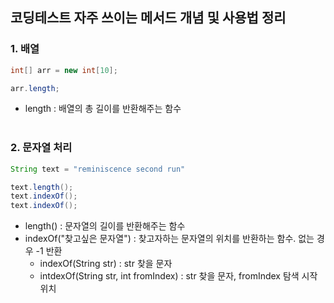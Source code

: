## 코딩테스트 자주 쓰이는 메서드 개념 및 사용법 정리

### 1. 배열
~~~java
int[] arr = new int[10];

arr.length;
~~~
-   length : 배열의 총 길이를 반환해주는 함수
<br/></br>
### 2. 문자열 처리
~~~java
String text = "reminiscence second run"

text.length();
text.indexOf();
text.indexOf();
~~~
-   length() : 문자열의 길이를 반환해주는 함수
-   indexOf("찾고싶은 문자열") : 찾고자하는 문자열의 위치를 반환하는 함수. 없는 경우 -1 반환
    -   indexOf(String str) : str 찾을 문자
    -   intdexOf(String str, int fromIndex) : str 찾을 문자, fromIndex 탐색 시작 위치